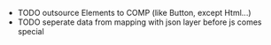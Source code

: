 - TODO outsource Elements to COMP (like Button, except Html...)
- TODO seperate data from mapping with json layer before js comes special